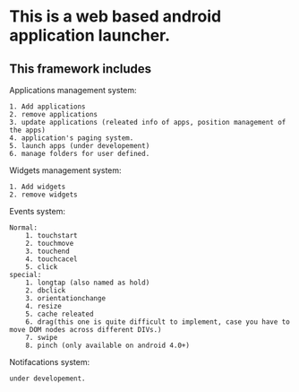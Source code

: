 This is a web based android application launcher.
==============
This framework includes 
--------------
Applications management system:


	1. Add applications
	2. remove applications
	3. update applications (releated info of apps, position management of the apps) 
	4. application's paging system.
	5. launch apps (under developement)
	6. manage folders for user defined.
	
Widgets management system:


	1. Add widgets
	2. remove widgets
	
Events system:


	Normal:
		1. touchstart
		2. touchmove
		3. touchend
		4. touchcacel
		5. click
	special:
		1. longtap (also named as hold)
		2. dbclick
		3. orientationchange
		4. resize
		5. cache releated
		6. drag(this one is quite difficult to implement, case you have to move DOM nodes across different DIVs.)
		7. swipe
		8. pinch (only available on android 4.0+) 
		
Notifacations system:


	under developement.

